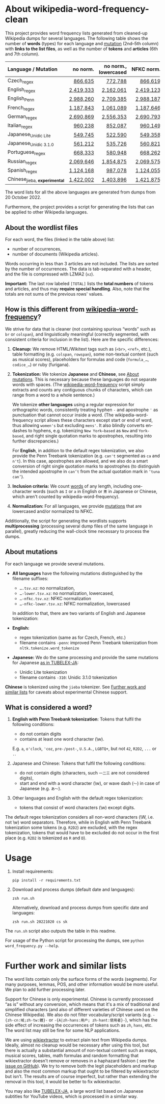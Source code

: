 # About wikipedia-word-frequency-clean

This project provides word frequency lists generated from cleaned-up Wikipedia dumps for several languages. The following table shows the number of **words** (types) for each language and [mutation](#about-mutations) (2nd–5th column) with **links to the list files**, as well as the number of **tokens** and **articles** (6th and 7th column).

| Language / Mutation | no&nbsp;norm. | no&nbsp;norm., lowercased | NFKC&nbsp;norm. | NFKC&nbsp;norm., lowercased | #tokens | #articles |
|:------------------- | -------------:| -------------------------:| ---------------:| ---------------------------:|  -------:| ---------:|
| Czech<sub>regex</sub> | [866,635](results/cswiki-frequency-20221020.tsv.xz) | [772,788](results/cswiki-frequency-20221020-lower.tsv.xz) | [866,619](results/cswiki-frequency-20221020-nfkc.tsv.xz) | [772,771](results/cswiki-frequency-20221020-nfkc-lower.tsv.xz) | 137,564,164 | 832,967 |
| English<sub>regex</sub> | [2,419,333](results/enwiki-frequency-20221020.tsv.xz) | [2,162,061](results/enwiki-frequency-20221020-lower.tsv.xz) | [2,419,123](results/enwiki-frequency-20221020-nfkc.tsv.xz) | [2,161,820](results/enwiki-frequency-20221020-nfkc-lower.tsv.xz) | 2,489,387,103 | 16,699,990 |
| English<sub>Penn</sub> | [2,988,260](results/enwiki-frequency-20221020-penn.tsv.xz) | [2,709,385](results/enwiki-frequency-20221020-penn-lower.tsv.xz) | [2,988,187](results/enwiki-frequency-20221020-penn-nfkc.tsv.xz) | [2,709,302](results/enwiki-frequency-20221020-penn-nfkc-lower.tsv.xz) | 2,445,526,919 | 16,699,990 |
| French<sub>regex</sub> | [1,187,843](results/frwiki-frequency-20221020.tsv.xz) | [1,061,089](results/frwiki-frequency-20221020-lower.tsv.xz) | [1,187,646](results/frwiki-frequency-20221020-nfkc.tsv.xz) | [1,060,849](results/frwiki-frequency-20221020-nfkc-lower.tsv.xz) | 842,907,281 | 4,108,861 |
| German<sub>regex</sub> | [2,690,869](results/dewiki-frequency-20221020.tsv.xz) | [2,556,353](results/dewiki-frequency-20221020-lower.tsv.xz) | [2,690,793](results/dewiki-frequency-20221020-nfkc.tsv.xz) | [2,556,249](results/dewiki-frequency-20221020-nfkc-lower.tsv.xz) | 893,385,641 | 4,455,795 |
| Italian<sub>regex</sub> | [960,238](results/itwiki-frequency-20221020.tsv.xz) | [852,087](results/itwiki-frequency-20221020-lower.tsv.xz) | [960,149](results/itwiki-frequency-20221020-nfkc.tsv.xz) | [851,996](results/itwiki-frequency-20221020-nfkc-lower.tsv.xz) | 522,839,613 | 2,783,290 |
| Japanese<sub>Unidic&nbsp;Lite</sub> | [549,745](results/jawiki-frequency-20221020.tsv.xz) | [522,590](results/jawiki-frequency-20221020-lower.tsv.xz) | [549,358](results/jawiki-frequency-20221020-nfkc.tsv.xz) | [522,210](results/jawiki-frequency-20221020-nfkc-lower.tsv.xz) | 610,467,200 | 2,177,257 |
| Japanese<sub>Unidic&nbsp;3.1.0</sub> | [561,212](results/jawiki-frequency-20221020-310.tsv.xz) | [535,726](results/jawiki-frequency-20221020-310-lower.tsv.xz) | [560,821](results/jawiki-frequency-20221020-310-nfkc.tsv.xz) | [535,341](results/jawiki-frequency-20221020-310-nfkc-lower.tsv.xz) | 609,365,356 | 2,177,257 |
| Portuguese<sub>regex</sub> | [668,333](results/ptwiki-frequency-20221020.tsv.xz) | [580,948](results/ptwiki-frequency-20221020-lower.tsv.xz) | [668,262](results/ptwiki-frequency-20221020-nfkc.tsv.xz) | [580,862](results/ptwiki-frequency-20221020-nfkc-lower.tsv.xz) | 300,324,703 | 1,852,956 |
| Russian<sub>regex</sub> | [2,069,646](results/ruwiki-frequency-20221020.tsv.xz) | [1,854,875](results/ruwiki-frequency-20221020-lower.tsv.xz) | [2,069,575](results/ruwiki-frequency-20221020-nfkc.tsv.xz) | [1,854,793](results/ruwiki-frequency-20221020-nfkc-lower.tsv.xz) | 535,032,557 | 4,483,522 |
| Spanish<sub>regex</sub> | [1,124,168](results/eswiki-frequency-20221020.tsv.xz) | [987,078](results/eswiki-frequency-20221020-lower.tsv.xz) | [1,124,055](results/eswiki-frequency-20221020-nfkc.tsv.xz) | [986,947](results/eswiki-frequency-20221020-nfkc-lower.tsv.xz) | 685,158,870 | 3,637,655 |
| Chinese<sub>jieba,&nbsp;<b>experimental</b></sub> | [1,422,002](results/zhwiki-frequency-20221020.tsv.xz) | [1,403,896](results/zhwiki-frequency-20221020-lower.tsv.xz) | [1,421,875](results/zhwiki-frequency-20221020-nfkc.tsv.xz) | [1,403,791](results/zhwiki-frequency-20221020-nfkc-lower.tsv.xz) | 271,230,431 | 2,456,160 |

The word lists for all the above languages are generated from dumps from 20 October 2022.

Furthermore, the project provides a script for generating the lists that can be applied to other Wikipedia languages.

## About the wordlist files

For each word, the files (linked in the table above) list:
- number of occurrences,
- number of documents (Wikipedia articles).

Words occurring in less than 3 articles are not included. The lists are sorted by the number of occurrences. The data is tab-separated with a header, and the file is compressed with LZMA2 (`xz`).

**Important:** The last row labeled `[TOTAL]` lists the **total numbers** of tokens and articles, and thus may **require special handling**. Also, note that the totals are not sums of the previous rows' values.

## How is this different from [wikipedia-word-frequency](https://github.com/IlyaSemenov/wikipedia-word-frequency)?

We strive for data that is cleaner (not containing spurious “words” such as `br` or `colspan`), and linguistically meaningful (correctly segmented, with consistent criteria for inclusion in the list). Here are the specific differences:

1. **Cleanup:** We remove HTML/Wikitext tags such as (`<br>`, `<ref>`, etc.), table formatting (e.g. `colspan`, `rowspan`), some non-textual content (such as musical scores), placeholders for formulas and code (`formula_…`, `codice_…`) or ruby (furigana).

2. **Tokenization:** We tokenize **Japanese** and **Chinese**, see [About mutations](#about-mutations). This is necessary because these languages do not separate words with spaces. (The [wikipedia-word-frequency](https://github.com/IlyaSemenov/wikipedia-word-frequency) script simply extracts and counts any contiguous chunks of characters, which can range from a word to a whole sentence.)

    We tokenize **other languages** using a regular expression for orthographic words, consistently treating hyphen `-` and apostrophe `'` as punctuation that cannot occur inside a word. (The wikipedia-word-frequency script allows these characters except start or end of word, thus allowing `women's` but excluding `mens'`. It also blindly converts en-dashes to hyphens, e.g. tokenizing `New York–based` as `New` and `York-based`, and right single quotation marks to apostrophes, resulting into further discrepancies.)

    For **English**, in addition to the default regex tokenization, we also provide the Penn Treebank tokenization (e.g. `can't` segmented as `ca` and `n't`). In this case, apostrophes are allowed, and we also do a smart conversion of right single quotation marks to apostrophes (to distinguish the intended apostrophe in `can’t` from the actual quotation mark in `‘tuna can’`).

3. **Inclusion criteria:** We count [words](#what-is-considered-a-word) of any length, including one-character words (such as `I` or `a` in English or `茶` in Japanese or Chinese, which aren't counted by wikipedia-word-frequency).

4. **Normalization:** For all languages, we provide [mutations](#about-mutations) that are lowercased and/or normalized to NFKC.

Additionally, the script for generating the wordlists supports **multiprocessing** (processing several dump files of the same language in parallel), greatly reducing the wall-clock time necessary to process the dumps.

## About mutations

For each language we provide several mutations.

* **All languages** have the following mutations distinguished by the filename suffixes:
    - `….tsv.xz`: no normalization,
    - `…-lower.tsv.xz`: no normalization, lowercased,
    - `…-nfkc.tsv.xz`: NFKC normalization
    - `…-nfkc-lower.tsv.xz`: NFKC normalization, lowercased

  In addition to that, there are two variants of English and Japanese tokenization:

* **English:**
    - regex tokenization (same as for Czech, French, etc.)
    - filename contains `-penn`: improved Penn Treebank tokenization from `nltk.tokenize.word_tokenize`

* **Japanese:** We do the same processing and provide the same mutations for Japanese [as in TUBELEX-JA](https://github.com/adno/tubelex#about-mutations):
    - Unidic Lite tokenization
    - filename contains `-310`: Unidic 3.1.0 tokenization

**Chinese** is tokenized using the `jieba` tokenizer. See [Further work and similar lists](#further-work-and-similar-lists) for caveats about experimental Chinese support.

## What is considered a word?

1. **English with Penn Treebank tokenization**: Tokens that fulfil the following conditions:
    - do not contain digits
    - contains at least one word character (\w).

    E.g. `a`, `o'clock`, `'coz`, `pre-/post-`, `U.S.A.`, `LGBTQ+`, but not `42`, `R2D2`, `...` or `.`.

2. Japanese and Chinese: Tokens that fulfil the following conditions:
    - do not contain digits (characters, such `一二三` are not considered digits),
    - start and end with a word character (\w), or wave dash (`〜`) in case of Japanese (e.g. `あ〜`).

3. Other languages and English with the default regex tokenization:
    - tokens that consist of word characters (\w) except digits.
  
The default regex tokenization considers all non-word characters (\W, i.e. not \w) word separators. Therefore, while in English with Penn Treebank tokenization some tokens (e.g. `R2D2`) are excluded, with the regex tokenization, tokens that would have to be excluded do not occur in the first place (e.g. `R2D2` is tokenized as `R` and `D`).

# Usage

1. Install requirements:

    `pip install -r requirements.txt`
    
2. Download and process dumps (default date and languages):

    `zsh run.sh`
    
    Alternatively, download and process dumps from specific date and languages:
   
    `zsh run.sh 20221020 cs sk`

The `run.sh` script also outputs the table in this readme.

For usage of the Python script for processing the dumps, see `python word_frequency.py --help`.

# Further work and similar lists

The word lists contain only the surface forms of the words (segments). For many purposes, lemmas, POS, and other information would be more useful. We plan to add further processing later.

Support for Chinese is only experimental. Chinese is currently processed “as is” without any conversion, which means that it's a mix of traditional and simplified characters (and also of different varieties of Chinese used on the Chinese Wikipedia). We also do not filter vocabulary/script variants (e.g. `-{zh-cn:域;zh-tw:體}-` or `-{A|zh-hans:用户; zh-hant:使用者}-`), which has the side effect of increasing the occurrences of tokens such as `zh`, `hans`, etc. The word list may still be fine for some NLP applications.

We are using [wikiextractor](https://github.com/attardi/wikiextractor) to extract plain text from Wikipedia dumps. Ideally, almost no cleanup would be necessary after using this tool, but there is actually a substantial amount of non-textual content such as maps, musical scores, tables, math formulas and random formatting that wikiextractor doesn't remove or removes in a haphazard fashion ( see the [issue on GitHub](https://github.com/attardi/wikiextractor/issues/300)). We try to remove both the legit placeholders and markup and also the most common markup that ought to be filtered by wikiextractor but isn't. The results are of course imperfect, but rather than extending the removal in this tool, it would be better to fix wikiextractor.

You may also like [TUBELEX-JA](https://github.com/adno/tubelex/), a large word list based on Japanese subtitles for YouTube videos, which is processed in a similar way.
